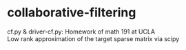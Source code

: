 # collaborative-filtering

cf.py & driver-cf.py:
Homework of math 191 at UCLA    
Low rank approximation of the target sparse matrix via scipy 

